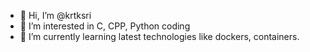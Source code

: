 - 👋 Hi, I’m @krtksri
- 👀 I’m interested in C, CPP, Python coding
- 🌱 I’m currently learning latest technologies like dockers, containers.

<!---
krtksri/krtksri is a ✨ special ✨ repository because its `README.md` (this file) appears on your GitHub profile.
You can click the Preview link to take a look at your changes.
--->
